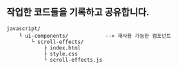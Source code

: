 ## 작업한 코드들을 기록하고 공유합니다.
```text
javascript/
	└ ui-components/			--> 재사용 가능한 컴포넌트
		└ scroll-effects/		
			├ index.html
			├ style.css
			└ scroll-effects.js